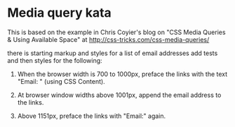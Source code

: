 Media query kata
===============

This is based on the example in Chris Coyier's blog on "CSS Media Queries & Using Available Space" at http://css-tricks.com/css-media-queries/

there is starting markup and styles for a list of email addresses add tests and then styles for the following:

1. When the browser width is 700 to 1000px, preface the links with the text "Email: " (using CSS Content).

2. At browser window widths above 1001px, append the email address to the links.

3. Above 1151px, preface the links with "Email:" again.

